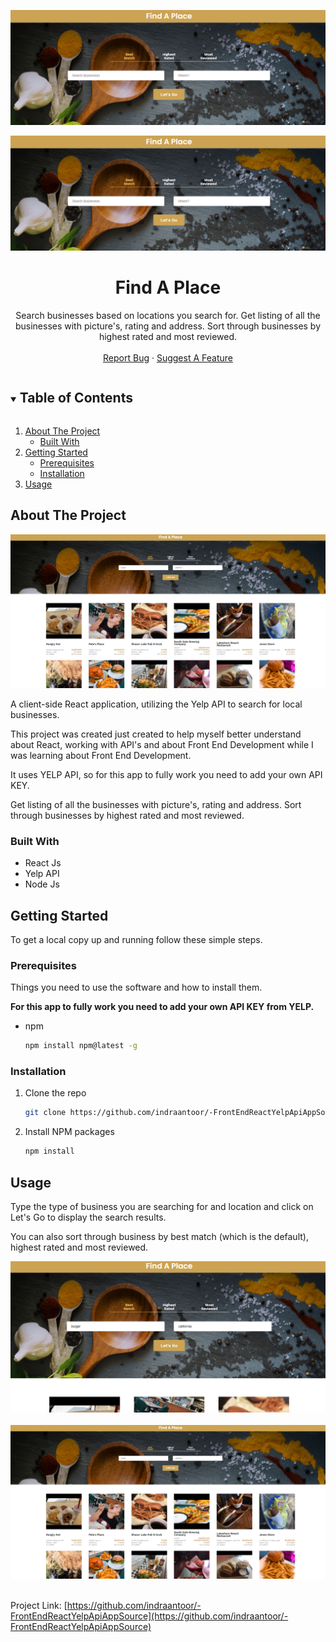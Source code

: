 <!-- PROJECT LOGO -->
![](images/3.png)
<p align="center">
  <a href="https://github.com/indraantoor/-FrontEndReactYelpApiAppSource">
    <img src="images/3.png" alt="Logo">
  </a>

  <h1 align="center">Find A Place</h1>

  <p align="center">
    Search businesses based on locations you search for. Get listing of all the businesses with picture's, rating and address. Sort through businesses by highest rated and most reviewed.
    <br />
    <br />
    <a href="https://github.com/indraantoor/-FrontEndReactYelpApiAppSource/issues">Report Bug</a>
    ·
    <a href="https://github.com/indraantoor/-FrontEndReactYelpApiAppSource/issues">Suggest A Feature</a>
  </p>
</p>

<!-- TABLE OF CONTENTS -->
<details open="open">
  <summary><h2 style="display: inline-block">Table of Contents</h2></summary>
  <ol>
    <li>
      <a href="#about-the-project">About The Project</a>
      <ul>
        <li><a href="#built-with">Built With</a></li>
      </ul>
    </li>
    <li>
      <a href="#getting-started">Getting Started</a>
      <ul>
        <li><a href="#prerequisites">Prerequisites</a></li>
        <li><a href="#installation">Installation</a></li>
      </ul>
    </li>
    <li><a href="#usage">Usage</a></li>
  </ol>
</details>

<!-- ABOUT THE PROJECT -->

## About The Project

<center><img src="images/2.png" alt="Logo"></center>

A client-side React application, utilizing the Yelp API to search for local businesses.

This project was created just created to help myself better understand about React, working with API's and about Front End Development while I was learning about Front End Development.

It uses YELP API, so for this app to fully work you need to add your own API KEY.

Get listing of all the businesses with picture's, rating and address. Sort through businesses by highest rated and most reviewed.

### Built With

- []()React Js
- []()Yelp API
- []()Node Js

<!-- GETTING STARTED -->

## Getting Started

To get a local copy up and running follow these simple steps.

### Prerequisites

Things you need to use the software and how to install them.

**For this app to fully work you need to add your own API KEY from YELP.**

- npm
  ```sh
  npm install npm@latest -g
  ```

### Installation

1. Clone the repo
   ```sh
   git clone https://github.com/indraantoor/-FrontEndReactYelpApiAppSource.git
   ```
2. Install NPM packages
   ```sh
   npm install
   ```

<!-- USAGE EXAMPLES -->

## Usage

Type the type of business you are searching for and location and click on Let's Go to display the search results.

You can also sort through business by best match (which is the default), highest rated and most reviewed.

<center>
<img src="images/1.png" alt="Logo">
<br />
<br />
<img src="images/2.png" alt="Logo">
</center>
<br />

<!-- CONTACT -->

Project Link: [https://github.com/indraantoor/-FrontEndReactYelpApiAppSource](https://github.com/indraantoor/-FrontEndReactYelpApiAppSource)

